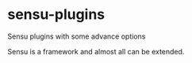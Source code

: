# sensu-plugins

Sensu plugins with some advance options

Sensu is a framework and almost all can be extended.
